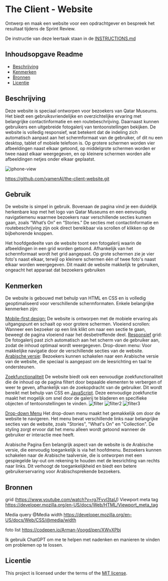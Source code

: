# The Client - Website

Ontwerp en maak een website voor een opdrachtgever en bespreek het resultaat tijdens de Sprint Review.

De instructie van deze leertaak staan in de [INSTRUCTIONS.md](https://github.com/fdnd-task/the-client-website/blob/main/docs/INSTRUCTIONS.md)



## Inhoudsopgave Readme

  * [Beschrijving](#beschrijving)
  * [Kenmerken](#kenmerken)
  * [Bronnen](#bronnen)
  * [Licentie](#licentie)

## Beschrijving
Deze website is speciaal ontworpen voor bezoekers van Qatar Museums. 
Het biedt een gebruiksvriendelijke en overzichtelijke ervaring met belangrijke contactinformatie en een routebeschrijving. 
Daarnaast kunnen gebruikers een uitgebreide fotogalerij van tentoonstellingen bekijken.
De website is volledig responsief, wat betekent dat de indeling zich automatisch aanpast aan het schermformaat van de gebruiker, of dit nu een desktop, tablet of mobiele telefoon is.
 Op grotere schermen worden vier afbeeldingen naast elkaar getoond, op middelgrote schermen worden er twee naast elkaar weergegeven, en op kleinere schermen worden alle afbeeldingen netjes onder elkaar geplaatst.

<!-- visual 📸 -->
![iphone-view](https://github.com/user-attachments/assets/049cb24c-10d6-4e9d-94ba-52028690b95c)


<!--link naar Github Pages 🌐-->
https://github.com/yamenAl/the-client-website.git

## Gebruik
De website is simpel in gebruik.
 Bovenaan de pagina vind je een duidelijk herkenbare kop met het logo van Qatar Museums en een eenvoudig navigatiemenu waarmee bezoekers naar verschillende secties kunnen gaan, zoals “What’s On” en “Stories.”
 De secties met contactinformatie en routebeschrijving zijn ook direct bereikbaar via scrollen of klikken op de bijbehorende knoppen.

Het hoofdgedeelte van de website toont een fotogalerij waarin de afbeeldingen in een grid worden getoond. 
Afhankelijk van het schermformaat wordt het grid aangepast. Op grote schermen zie je vier foto's naast elkaar, terwijl op kleinere schermen één of twee foto's naast elkaar worden weergegeven. 
Dit maakt de website makkelijk te gebruiken, ongeacht het apparaat dat bezoekers gebruiken


## Kenmerken
De website is gebouwd met behulp van HTML en CSS en is volledig geoptimaliseerd voor verschillende schermformaten. Enkele belangrijke kenmerken zijn:

[Mobile-first design:](https://github.com/yamenAl/the-client-website/issues/5) De website is ontworpen met de mobiele ervaring als uitgangspunt en schaalt op voor grotere schermen.
Vloeiend scrollen: Wanneer een bezoeker op een link klikt om naar een sectie te gaan, beweegt de pagina vloeiend naar het desbetreffende deel.
[Responsief](https://github.com/yamenAl/the-client-website/issues/7) grid: De fotogalerij past zich automatisch aan het scherm van de gebruiker aan, zodat de inhoud optimaal wordt weergegeven.
Drop-down menu: Voor makkelijke navigatie door de verschillende secties van de website.
[Arabische versie](https://github.com/yamenAl/the-client-website/issues/6): Bezoekers kunnen schakelen naar een Arabische versie van de website, die speciaal is aangepast om de leesrichting en taal te ondersteunen.

[Zoekfunctionaliteit](https://github.com/yamenAl/the-client-website/issues/8)
De website biedt ook een eenvoudige zoekfunctionaliteit die de inhoud op de pagina filtert door bepaalde elementen te verbergen of weer te geven, afhankelijk van de zoekopdracht van de gebruiker. 
Dit wordt bereikt met behulp van CSS en [JavaScript](https://github.com/yamenAl/the-client-website/blob/main/scripts/script.js).
Deze eenvoudige zoekfunctie maakt het mogelijk om snel door de galerij te bladeren en specifieke objecten of tentoonstellingen te vinden.
![filter](https://github.com/user-attachments/assets/3705bb6e-bcc8-4d9e-805e-614ecdb8e89a)
![filter2](https://github.com/user-attachments/assets/7ce49ae2-c7bc-486d-b6d1-f203a81f6823)
![filter3](https://github.com/user-attachments/assets/85405117-3e7f-4c2a-ac58-bbf423546a98)

[Drop-down Menu](https://github.com/yamenAl/the-client-website/blob/main/index.html#L16-L25)
Het drop-down menu maakt het gemakkelijk om door de website te navigeren.
Het menu bevat verschillende links naar belangrijke secties van de website, zoals "Stories", "What's On" en "Collection". 
De styling zorgt ervoor dat het menu alleen wordt getoond wanneer de gebruiker er interactie mee heeft.

Arabische Pagina
Een belangrijk aspect van de website is de Arabische versie, die eenvoudig toegankelijk is via het hoofdmenu. Bezoekers kunnen schakelen naar de Arabische taalversie, die is ontworpen met een gespiegelde lay-out om rekening te houden met de leesrichting van rechts naar links. 
Dit verhoogt de toegankelijkheid en biedt een betere gebruikerservaring voor Arabischsprekende bezoekers.

## Bronnen
grid  (https://www.youtube.com/watch?v=rg7Fvvl3taU)
Viewport meta tag https://developer.mozilla.org/en-US/docs/Web/HTML/Viewport_meta_tag

Media query @Media width https://developer.mozilla.org/en-US/docs/Web/CSS/@media/width

foto list https://codepen.io/Arman-Voogd/pen/XWvXPbj

Ik gebruik ChatGPT om me te helpen met nadenken en manieren te vinden om problemen op te lossen.


## Licentie

This project is licensed under the terms of the [MIT license](./LICENSE).
